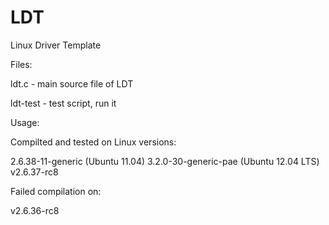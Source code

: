 LDT
===

Linux Driver Template

Files:

ldt.c - main source file of LDT

ldt-test - test script, run it

Usage:

Compilted and tested on Linux versions:

2.6.38-11-generic (Ubuntu 11.04)
3.2.0-30-generic-pae (Ubuntu 12.04 LTS)
v2.6.37-rc8

Failed compilation on:

v2.6.36-rc8

